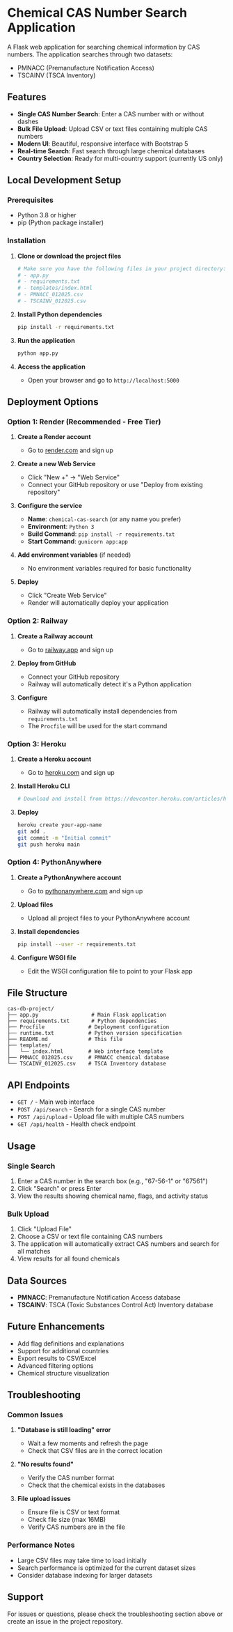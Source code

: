 # Chemical CAS Number Search Application

A Flask web application for searching chemical information by CAS numbers. The application searches through two datasets:

- PMNACC (Premanufacture Notification Access)
- TSCAINV (TSCA Inventory)

## Features

- **Single CAS Number Search**: Enter a CAS number with or without dashes
- **Bulk File Upload**: Upload CSV or text files containing multiple CAS numbers
- **Modern UI**: Beautiful, responsive interface with Bootstrap 5
- **Real-time Search**: Fast search through large chemical databases
- **Country Selection**: Ready for multi-country support (currently US only)

## Local Development Setup

### Prerequisites

- Python 3.8 or higher
- pip (Python package installer)

### Installation

1. **Clone or download the project files**

   ```bash
   # Make sure you have the following files in your project directory:
   # - app.py
   # - requirements.txt
   # - templates/index.html
   # - PMNACC_012025.csv
   # - TSCAINV_012025.csv
   ```

2. **Install Python dependencies**

   ```bash
   pip install -r requirements.txt
   ```

3. **Run the application**

   ```bash
   python app.py
   ```

4. **Access the application**
   - Open your browser and go to `http://localhost:5000`

## Deployment Options

### Option 1: Render (Recommended - Free Tier)

1. **Create a Render account**

   - Go to [render.com](https://render.com) and sign up

2. **Create a new Web Service**

   - Click "New +" → "Web Service"
   - Connect your GitHub repository or use "Deploy from existing repository"

3. **Configure the service**

   - **Name**: `chemical-cas-search` (or any name you prefer)
   - **Environment**: `Python 3`
   - **Build Command**: `pip install -r requirements.txt`
   - **Start Command**: `gunicorn app:app`

4. **Add environment variables** (if needed)

   - No environment variables required for basic functionality

5. **Deploy**
   - Click "Create Web Service"
   - Render will automatically deploy your application

### Option 2: Railway

1. **Create a Railway account**

   - Go to [railway.app](https://railway.app) and sign up

2. **Deploy from GitHub**

   - Connect your GitHub repository
   - Railway will automatically detect it's a Python application

3. **Configure**
   - Railway will automatically install dependencies from `requirements.txt`
   - The `Procfile` will be used for the start command

### Option 3: Heroku

1. **Create a Heroku account**

   - Go to [heroku.com](https://heroku.com) and sign up

2. **Install Heroku CLI**

   ```bash
   # Download and install from https://devcenter.heroku.com/articles/heroku-cli
   ```

3. **Deploy**
   ```bash
   heroku create your-app-name
   git add .
   git commit -m "Initial commit"
   git push heroku main
   ```

### Option 4: PythonAnywhere

1. **Create a PythonAnywhere account**

   - Go to [pythonanywhere.com](https://pythonanywhere.com) and sign up

2. **Upload files**

   - Upload all project files to your PythonAnywhere account

3. **Install dependencies**

   ```bash
   pip install --user -r requirements.txt
   ```

4. **Configure WSGI file**
   - Edit the WSGI configuration file to point to your Flask app

## File Structure

```
cas-db-project/
├── app.py                 # Main Flask application
├── requirements.txt       # Python dependencies
├── Procfile              # Deployment configuration
├── runtime.txt           # Python version specification
├── README.md             # This file
├── templates/
│   └── index.html        # Web interface template
├── PMNACC_012025.csv     # PMNACC chemical database
└── TSCAINV_012025.csv    # TSCA Inventory database
```

## API Endpoints

- `GET /` - Main web interface
- `POST /api/search` - Search for a single CAS number
- `POST /api/upload` - Upload file with multiple CAS numbers
- `GET /api/health` - Health check endpoint

## Usage

### Single Search

1. Enter a CAS number in the search box (e.g., "67-56-1" or "67561")
2. Click "Search" or press Enter
3. View the results showing chemical name, flags, and activity status

### Bulk Upload

1. Click "Upload File"
2. Choose a CSV or text file containing CAS numbers
3. The application will automatically extract CAS numbers and search for all matches
4. View results for all found chemicals

## Data Sources

- **PMNACC**: Premanufacture Notification Access database
- **TSCAINV**: TSCA (Toxic Substances Control Act) Inventory database

## Future Enhancements

- Add flag definitions and explanations
- Support for additional countries
- Export results to CSV/Excel
- Advanced filtering options
- Chemical structure visualization

## Troubleshooting

### Common Issues

1. **"Database is still loading" error**

   - Wait a few moments and refresh the page
   - Check that CSV files are in the correct location

2. **"No results found"**

   - Verify the CAS number format
   - Check that the chemical exists in the databases

3. **File upload issues**
   - Ensure file is CSV or text format
   - Check file size (max 16MB)
   - Verify CAS numbers are in the file

### Performance Notes

- Large CSV files may take time to load initially
- Search performance is optimized for the current dataset sizes
- Consider database indexing for larger datasets

## Support

For issues or questions, please check the troubleshooting section above or create an issue in the project repository.
